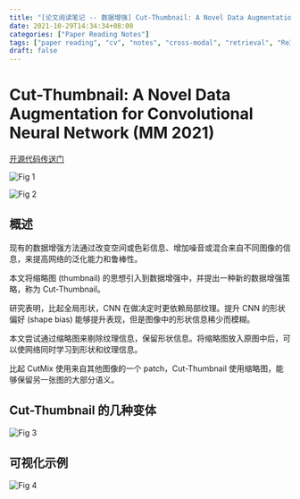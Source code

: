 ```yaml
---
title: "[论文阅读笔记 -- 数据增强] Cut-Thumbnail: A Novel Data Augmentation for CNN (MM 2021)"
date: 2021-10-29T14:34:34+08:00
categories: ["Paper Reading Notes"]
tags: ["paper reading", "cv", "notes", "cross-modal", "retrieval", "ReID", "occluded", "knowledge distillation"]
draft: false
---
```


# Cut-Thumbnail: A Novel Data Augmentation for Convolutional Neural Network (MM 2021)

[开源代码传送门](https://github.com/TianshuXie/Cut-Thumbnail)

![Fig 1](/images/2021/PRN107/1.png)

![Fig 2](/images/2021/PRN107/2.png)

## 概述

现有的数据增强方法通过改变空间或色彩信息、增加噪音或混合来自不同图像的信息，来提高网络的泛化能力和鲁棒性。  

本文将缩略图 (thumbnail) 的思想引入到数据增强中，并提出一种新的数据增强策略，称为 Cut-Thumbnail。  

研究表明，比起全局形状，CNN 在做决定时更依赖局部纹理。提升 CNN 的形状偏好 (shape bias) 能够提升表现，但是图像中的形状信息稀少而模糊。  

本文尝试通过缩略图来剔除纹理信息，保留形状信息。将缩略图放入原图中后，可以使网络同时学习到形状和纹理信息。  

比起 CutMix 使用来自其他图像的一个 patch，Cut-Thumbnail 使用缩略图，能够保留另一张图的大部分语义。  

## Cut-Thumbnail 的几种变体

![Fig 3](/images/2021/PRN107/3.png)

## 可视化示例

![Fig 4](/images/2021/PRN107/4.png)
